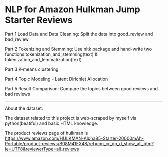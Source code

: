 # NLP for Amazon Hulkman Jump Starter Reviews
Part 1 Load Data and Data Cleaning: Split the data into good_review and bad_review

Part 2 Tokenizing and Stemming: Use nltk package and hand-write two functions:tokenization_and_stemming(text) & tokenization_and_lemmatization(text)

Part 3 K-means clustering

Part 4 Topic Modeling - Latent Dirichlet Allocation

Part 5 Result Comparison: Compare the topics between good reviews and bad reviews

---------------------------------------------------------------------------------------------
About the dataset:

The dataset related to this project is web-scraped by myself via python(beatiful) and basic HTML knowledge.

The product reviews page of hulkman is https://www.amazon.com/HULKMAN-Alpha85-Starter-20000mAh-Portable/product-reviews/B08M41FX48/ref=cm_cr_dp_d_show_all_btm?ie=UTF8&reviewerType=all_reviews


